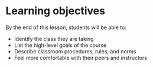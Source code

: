 # Learning objectives
By the end of this lesson, students will be able to:
- Identify the class they are taking
- List the high-level goals of the course
- Describe classroom procedures, rules, and norms
- Feel more comfortable with their peers and instructors
